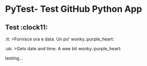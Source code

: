 # PyTest- Test GitHub Python App

<h2>Test  :clock11:</h2>

<p>:it: 
        >Fornisce ora e data. Un po' wonky.:purple_heart:</p>
<p>:uk:
        >Gets date and time. A wee bit wonky.:purple_heart:</p>

testing...
